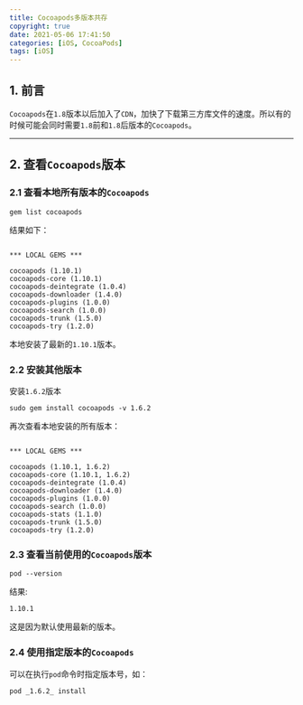 ```yaml
---
title: Cocoapods多版本共存
copyright: true
date: 2021-05-06 17:41:50
categories: [iOS, CocoaPods]
tags: [iOS]
---
```




## 1. 前言

`Cocoapods`在`1.8`版本以后加入了`CDN`，加快了下载第三方库文件的速度。所以有的时候可能会同时需要`1.8`前和`1.8`后版本的`Cocoapods`。



***

## 2. 查看`Cocoapods`版本

### 2.1 查看本地所有版本的`Cocoapods`

```
gem list cocoapods
```

结果如下：

```

*** LOCAL GEMS ***

cocoapods (1.10.1)
cocoapods-core (1.10.1)
cocoapods-deintegrate (1.0.4)
cocoapods-downloader (1.4.0)
cocoapods-plugins (1.0.0)
cocoapods-search (1.0.0)
cocoapods-trunk (1.5.0)
cocoapods-try (1.2.0)
```

本地安装了最新的`1.10.1`版本。



### 2.2 安装其他版本

安装`1.6.2`版本

```
sudo gem install cocoapods -v 1.6.2
```

再次查看本地安装的所有版本：

```

*** LOCAL GEMS ***

cocoapods (1.10.1, 1.6.2)
cocoapods-core (1.10.1, 1.6.2)
cocoapods-deintegrate (1.0.4)
cocoapods-downloader (1.4.0)
cocoapods-plugins (1.0.0)
cocoapods-search (1.0.0)
cocoapods-stats (1.1.0)
cocoapods-trunk (1.5.0)
cocoapods-try (1.2.0)
```



### 2.3 查看当前使用的`Cocoapods`版本

```
pod --version
```

结果:

```
1.10.1
```

这是因为默认使用最新的版本。



### 2.4 使用指定版本的`Cocoapods`

可以在执行`pod`命令时指定版本号，如：

```
pod _1.6.2_ install
```

